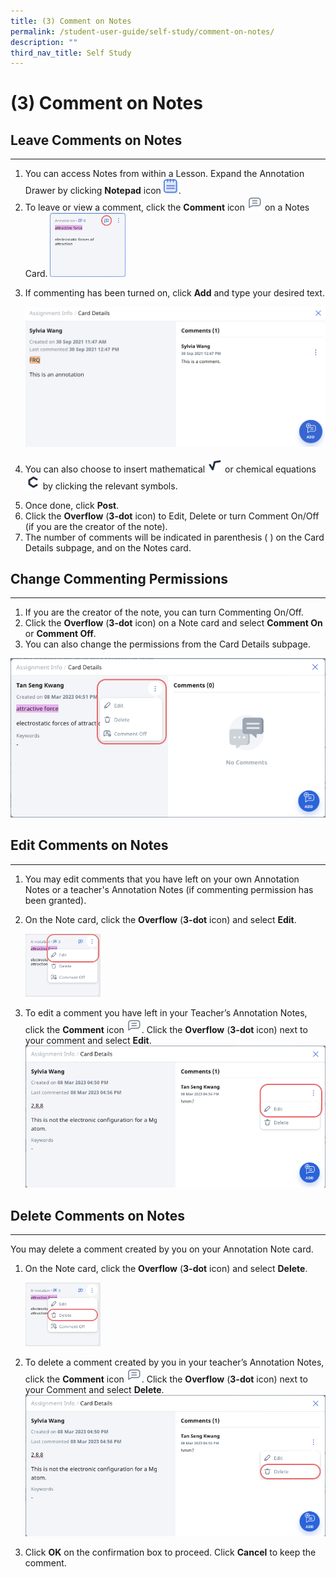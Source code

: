 ```yaml
---
title: (3) Comment on Notes
permalink: /student-user-guide/self-study/comment-on-notes/
description: ""
third_nav_title: Self Study
---
```

<h1 id="-3-comment-on-notes">(3) Comment on Notes</h1>
<h2 id="leave-comments-on-notes">Leave Comments on Notes</h2>
<hr>
<ol>
<li>You can access Notes from within a Lesson. Expand the Annotation Drawer by clicking <strong>Notepad</strong> icon <img style="width:1.5rem; display: inline;" src="/images/Icons/Note.svg">.</li>
<li>To leave or view a comment, click the <strong>Comment</strong> icon <img style="width:1.5rem; display: inline;" src="/images/Icons/Comment.svg"> on a Notes Card. <img style="width: 25%;" src="/images/1Student/SS-Notes.png"></li>
<li><p>If commenting has been turned on, click <strong>Add</strong> and type your desired text.</p>
<p> <img src="/images/1Student/SS-Notes6.png"></p>
</li>
<li><p>You can also choose to insert mathematical <img style="width:1.5rem; display: inline;" src="/images/Icons/MathType.svg"> or chemical equations <img style="width:1.5rem; display: inline;" src="/images/Icons/ChemType.svg"> by clicking the relevant symbols.</p>
</li>
<li>Once done, click <strong>Post</strong>.</li>
<li>Click the <strong>Overflow</strong> (<strong>3-dot</strong> icon) to Edit, Delete or turn Comment On/Off (if you are the creator of the note).</li>
<li>The number of comments will be indicated in parenthesis ( ) on the Card Details subpage, and on the Notes card.</li>
</ol>
<h2 id="change-commenting-permissions">Change Commenting Permissions</h2>
<hr>
<ol>
<li>If you are the creator of the note, you can turn Commenting On/Off.</li>
<li>Click the <strong>Overflow</strong> (<strong>3-dot</strong> icon) on a Note card and select <strong>Comment On</strong> or <strong>Comment Off</strong>.</li>
<li>You can also change the permissions from the Card Details subpage.</li>
</ol>
<p><img src="/images/1Student/SS-Notes1.png"></p>
<h2 id="-edit-comments-on-notes-">Edit Comments on Notes</h2>
<hr>
<ol>
<li>You may edit comments that you have left on your own Annotation Notes or a teacher's Annotation Notes (if commenting permission has been granted).</li>
<li><p>On the Note card, click the <strong>Overflow</strong> (<strong>3-dot</strong> icon) and select <strong>Edit</strong>. </p>
<p> <img style="width: 25%;" src="/images/1Student/SS-Notes2.png"></p>
</li>
<li><p>To edit a comment you have left in your Teacher’s Annotation Notes, click the <strong>Comment</strong> icon <img style="width:1.5rem; display: inline;" src="/images/Icons/Comment.svg">. Click the <strong>Overflow</strong> (<strong>3-dot</strong> icon) next to your comment and select <strong>Edit</strong>.<img src="/images/1Student/SS-Notes3.png"></p>
</li>
</ol>
<h2 id="-delete-comments-on-notes-">Delete Comments on Notes</h2>
<hr>
<p>You may delete a comment created by you on your Annotation Note card.</p>
<ol>
<li><p>On the Note card, click the <strong>Overflow</strong> (<strong>3-dot</strong> icon) and select <strong>Delete</strong>. </p>
<p> <img style="width: 25%;" src="/images/1Student/SS-Notes4.png"></p>
</li>
<li><p>To delete a comment created by you in your teacher’s Annotation Notes, click the <strong>Comment</strong> icon <img style="width:1.5rem; display: inline;" src="/images/Icons/Comment.svg">. Click the <strong>Overflow</strong> (<strong>3-dot</strong> icon) next to your Comment and select <strong>Delete</strong>. <img src="/images/1Student/SS-Notes5.png"></p>
</li>
<li>Click <strong>OK</strong> on the confirmation box to proceed. Click <strong>Cancel</strong> to keep the comment.</li>
</ol>